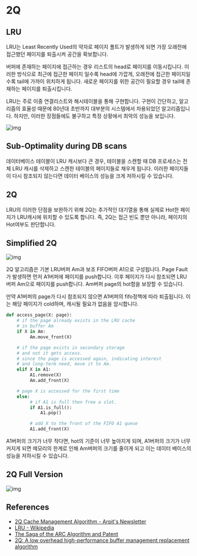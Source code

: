 # 2Q

## LRU
LRU는 Least Recently Used의 약자로 페이지 폴트가 발생하게 되면 가장 오래전에 접근했던 페이지를 퇴출시켜 공간을 확보합니다.

버퍼에 존재하는 페이지에 접근하는 경우 리스트의 head로 페이지를 이동시킵니다. 이러한 방식으로 최근에 접근한 페이지 일수록 head에 가깝게, 오래전에 접근한 페이지일수록 tail에 가까이 위치하게 됩니다. 새로운 페이지를 위한 공간이 필요할 경우 tail에 존재하는 페이지를 퇴출시킵니다. 

LRU는 주로 이중 연결리스트와 해시테이블을 통해 구현합니다. 구현이 간단하고, 알고리즘의 효율성 때문에 80년대 초반까지 대부분의 시스템에서 차용되었던 알고리즘입니다. 하지만, 이러한 장점들에도 불구하고 특정 상황에서 최악의 성능을 보입니다.

![img](https://user-images.githubusercontent.com/4745789/100534745-43ae8400-3238-11eb-8855-752a6ef2f3c6.png)

## Sub-Optimality during DB scans

데이터베이스 테이블이 LRU 캐시보다 큰 경우, 테이블을 스캔할 때 DB 프로세스는 전체 LRU 캐시를 삭제하고 스캔한 테이블의 페이지들로 채우게 됩니다. 이러한 페이지들이 다시 참조되지 않는다면 데이터 베이스의 성능을 크게 저하시킬 수 있습니다.

## 2Q
LRU의 이러한 단점을 보완하기 위해 2Q는 추가적인 대기열을 통해 실제로 Hot한 페이지가 LRU캐시에 위치할 수 있도록 합니다. 즉, 2Q는 접근 빈도 뿐만 아니라, 페이지의 Hot여부도 판단합니다.

## Simplified 2Q

![img](https://user-images.githubusercontent.com/4745789/100536835-41a0f100-3249-11eb-920b-0bcaff905906.png)

2Q 알고리즘은 기본 LRU버퍼 Am과 보조 FIFO버퍼 A1으로 구성됩니다. Page Fault가 발생하면 먼저 A1버퍼에 페이지를 push합니다. 이후 페이지가 다시 참조되면 LRU버퍼 Am으로 페이지를 push합니다. Am버퍼 page의 hot함을 보장할 수 있습니다. 

만약 A1버퍼의 page가 다시 참조되지 않으면 A1버퍼의 fifo정책에 따라 퇴출됩니다. 
이는 해당 페이지가 cold하며, 캐시될 필요가 없음을 암시합니다. 

```python
def access_page(X: page):
    # if the page already exists in the LRU cache
    # in buffer Am
    if X in Am:
         Am.move_front(X)

    # if the page exists in secondary storage
    # and not it gets access.
    # since the page is accessed again, indicating interest
    # and long-term need, move it to Am.
    elif X in A1:
         A1.remove(X)
         Am.add_front(X)

    # page X is accessed for the first time
    else:
         # if A1 is full then free a slot.
         if A1.is_full():
             A1.pop()

         # add X to the front of the FIFO A1 queue
         A1.add_front(X)
```

A1버퍼의 크기가 너무 작다면, hot의 기준이 너무 높아지게 되며, A1버퍼의 크기가 너무 커지게 되면 메모리의 한계로 인해 Am버퍼의 크기를 줄이게 되고 이는 데이터 베이스의 성능을 저하시킬 수 있습니다. 

## 2Q Full Version

![img](https://user-images.githubusercontent.com/4745789/100538168-0bb53a00-3254-11eb-8f69-ddcaf8d33a84.png)



## References

- [2Q Cache Management Algorithm - Arpit's Newsletter](https://arpitbhayani.me/blogs/2q-cache)
- [LRU - Wikipedia](https://en.wikipedia.org/wiki/Cache_replacement_policies#Least_recently_used_(LRU))
- [The Saga of the ARC Algorithm and Patent](http://www.varlena.com/GeneralBits/96.php)
- [2Q: A low overhead high-performance buffer management replacement algorithm](https://www.semanticscholar.org/paper/2Q%3A-A-Low-Overhead-High-Performance-Buffer-Johnson-Shasha/5fa357b43c8351a5d8e7124429e538ad7d687abc)